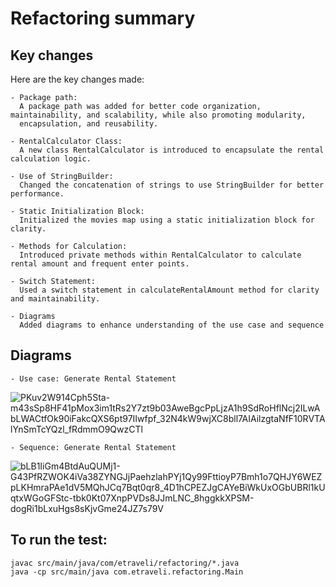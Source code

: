 # Refactoring summary

## Key changes

Here are the key changes made:

    - Package path: 
      A package path was added for better code organization, maintainability, and scalability, while also promoting modularity, 
      encapsulation, and reusability.    

    - RentalCalculator Class: 
      A new class RentalCalculator is introduced to encapsulate the rental calculation logic.
    
    - Use of StringBuilder: 
      Changed the concatenation of strings to use StringBuilder for better performance.
    
    - Static Initialization Block: 
      Initialized the movies map using a static initialization block for clarity.
      
    - Methods for Calculation: 
      Introduced private methods within RentalCalculator to calculate rental amount and frequent enter points.
    
    - Switch Statement: 
      Used a switch statement in calculateRentalAmount method for clarity and maintainability.

	- Diagrams
	  Added diagrams to enhance understanding of the use case and sequence

        
## Diagrams

	- Use case: Generate Rental Statement
	
![PKuv2W914Cph5Sta-m43sSp8HF41pMox3im1tRs2Y7zt9b03AweBgcPpLjzA1h9SdRoHflNcj2ILwAbLWACtfOk90iFakcQXS6pt97IIwfpf_32N4kW9wjXC8bll7AIAilzgtaNfF10RVTAlYnSmTcYQzl_fRdmmO9QwzCTl](https://github.com/amuten01/refactoring-java/assets/156481017/5c04f221-d003-4a10-acda-dd7444f7a871)
	
	
	- Sequence: Generate Rental Statement
	
![bLB1IiGm4BtdAuQUMj1-G43PfRZWOK4iVa38ZYNGJjPaehzlahPYj1Qy99FttioyP7Bmh1o7QHJY6WEZpLKHmraPAe1dV5MQhJCq7Bqt0qr8_4D1hCPEZJgCAYeBiWkUxOGbUBRl1kUqtxWGoGFStc-tbk0Kt07XnpPVDs8JJmLNC_8hggkkXPSM-dogRi1bLxuHgs8sKjvGme24JZ7s79V](https://github.com/amuten01/refactoring-java/assets/156481017/302a168d-634e-4de0-ba2f-ac2b2ee96ac1)




## To run the test:

```
javac src/main/java/com/etraveli/refactoring/*.java
java -cp src/main/java com.etraveli.refactoring.Main
```



